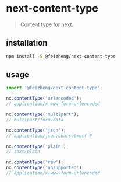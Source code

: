 # next-content-type
> Content type for next.

## installation
```bash
npm install -S @feizheng/next-content-type
```

## usage
```js
import '@feizheng/next-content-type';

nx.contentType('urlencoded'); 
// application/x-www-form-urlencoded

nx.contentType('multipart'); 
// multipart/form-data

nx.contentType('json'); 
// application/json;charset=utf-8

nx.contentType('plain'); 
// text/plain

nx.contentType('raw'); 
nx.contentType('unsupported'); 
// application/x-www-form-urlencoded
```
